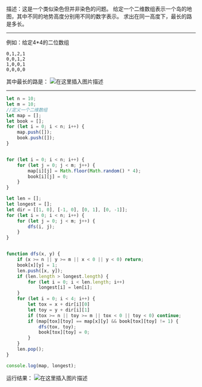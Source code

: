描述：这是一个类似染色但并非染色的问题。
给定一个二维数组表示一个岛的地图，其中不同的地势高度分别用不同的数字表示。
求出在同一高度下，最长的路是多长。

---

例如：给定4*4的二位数组
```
0,1,2,1
0,0,1,2
1,0,0,1
0,0,0,0
```
其中最长的路是：
![在这里插入图片描述](https://img-blog.csdnimg.cn/6bfbb560dc14416bac910946424f6ad2.png)

---

```js
let n = 10;
let m = 10;
//定义一个二维数组
let map = [];
let book = [];
for (let i = 0; i < n; i++) {
    map.push([]);
    book.push([]);
}


for (let i = 0; i < n; i++) {
    for (let j = 0; j < m; j++) {
        map[i][j] = Math.floor(Math.random() * 4);
        book[i][j] = 0;
    }
}

let len = [];
let longest = [];
let dir = [[1, 0], [-1, 0], [0, 1], [0, -1]];
for (let i = 0; i < n; i++) {
    for (let j = 0; j < m; j++) {
        dfs(i, j);
    }
}


function dfs(x, y) {
    if (x >= n || y >= m || x < 0 || y < 0) return;
    book[x][y] = 1;
    len.push([x, y]);
    if (len.length > longest.length) {
        for (let i = 0; i < len.length; i++)
            longest[i] = len[i];
    }
    for (let i = 0; i < 4; i++) {
        let tox = x + dir[i][0]
        let toy = y + dir[i][1]
        if (tox >= n || toy >= m || tox < 0 || toy < 0) continue;
        if (map[tox][toy] == map[x][y] && book[tox][toy] != 1) {
            dfs(tox, toy);
            book[tox][toy] = 0;
        }
    }
    len.pop();
}

console.log(map, longest);
```

运行结果：
![在这里插入图片描述](https://img-blog.csdnimg.cn/675e7661b9b348a48d92a83adcb82134.png?x-oss-process=image/watermark,type_d3F5LXplbmhlaQ,shadow_50,text_Q1NETiBAQ04tRHVzdA==,size_20,color_FFFFFF,t_70,g_se,x_16)
